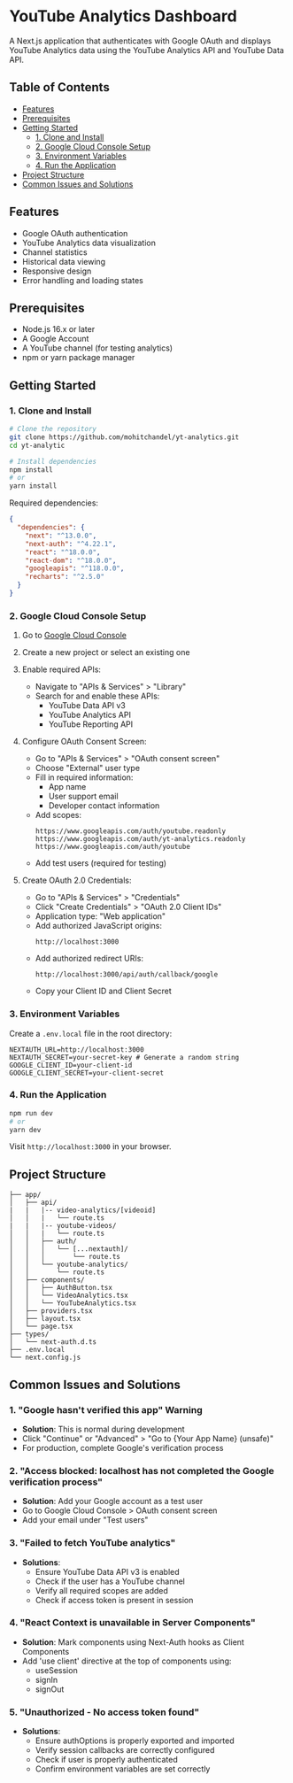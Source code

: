 # YouTube Analytics Dashboard

A Next.js application that authenticates with Google OAuth and displays YouTube Analytics data using the YouTube Analytics API and YouTube Data API.

## Table of Contents

- [Features](#features)
- [Prerequisites](#prerequisites)
- [Getting Started](#getting-started)
  - [1. Clone and Install](#1-clone-and-install)
  - [2. Google Cloud Console Setup](#2-google-cloud-console-setup)
  - [3. Environment Variables](#3-environment-variables)
  - [4. Run the Application](#4-run-the-application)
- [Project Structure](#project-structure)
- [Common Issues and Solutions](#common-issues-and-solutions)


## Features

- Google OAuth authentication
- YouTube Analytics data visualization
- Channel statistics
- Historical data viewing
- Responsive design
- Error handling and loading states

## Prerequisites

- Node.js 16.x or later
- A Google Account
- A YouTube channel (for testing analytics)
- npm or yarn package manager

## Getting Started

### 1. Clone and Install

```bash
# Clone the repository
git clone https://github.com/mohitchandel/yt-analytics.git
cd yt-analytic

# Install dependencies
npm install
# or
yarn install
```

Required dependencies:

```json
{
  "dependencies": {
    "next": "^13.0.0",
    "next-auth": "^4.22.1",
    "react": "^18.0.0",
    "react-dom": "^18.0.0",
    "googleapis": "^118.0.0",
    "recharts": "^2.5.0"
  }
}
```

### 2. Google Cloud Console Setup

1. Go to [Google Cloud Console](https://console.cloud.google.com/)
2. Create a new project or select an existing one
3. Enable required APIs:

   - Navigate to "APIs & Services" > "Library"
   - Search for and enable these APIs:
     - YouTube Data API v3
     - YouTube Analytics API
     - YouTube Reporting API

4. Configure OAuth Consent Screen:

   - Go to "APIs & Services" > "OAuth consent screen"
   - Choose "External" user type
   - Fill in required information:
     - App name
     - User support email
     - Developer contact information
   - Add scopes:
     ```
     https://www.googleapis.com/auth/youtube.readonly
     https://www.googleapis.com/auth/yt-analytics.readonly
     https://www.googleapis.com/auth/youtube
     ```
   - Add test users (required for testing)

5. Create OAuth 2.0 Credentials:
   - Go to "APIs & Services" > "Credentials"
   - Click "Create Credentials" > "OAuth 2.0 Client IDs"
   - Application type: "Web application"
   - Add authorized JavaScript origins:
     ```
     http://localhost:3000
     ```
   - Add authorized redirect URIs:
     ```
     http://localhost:3000/api/auth/callback/google
     ```
   - Copy your Client ID and Client Secret

### 3. Environment Variables

Create a `.env.local` file in the root directory:

```env
NEXTAUTH_URL=http://localhost:3000
NEXTAUTH_SECRET=your-secret-key # Generate a random string
GOOGLE_CLIENT_ID=your-client-id
GOOGLE_CLIENT_SECRET=your-client-secret
```

### 4. Run the Application

```bash
npm run dev
# or
yarn dev
```

Visit `http://localhost:3000` in your browser.

## Project Structure

```
├── app/
│   ├── api/
|   |   |-- video-analytics/[videoid]
│   │   |   └── route.ts
|   |   |-- youtube-videos/
│   │   |   └── route.ts
│   │   ├── auth/
│   │   │   └── [...nextauth]/
│   │   │       └── route.ts
│   │   └── youtube-analytics/
│   │       └── route.ts
│   ├── components/
│   │   ├── AuthButton.tsx
│   │   └── VideoAnalytics.tsx
│   │   └── YouTubeAnalytics.tsx
│   ├── providers.tsx
│   ├── layout.tsx
│   └── page.tsx
├── types/
│   └── next-auth.d.ts
├── .env.local
└── next.config.js
```

## Common Issues and Solutions

### 1. "Google hasn't verified this app" Warning

- **Solution**: This is normal during development
- Click "Continue" or "Advanced" > "Go to {Your App Name} (unsafe)"
- For production, complete Google's verification process

### 2. "Access blocked: localhost has not completed the Google verification process"

- **Solution**: Add your Google account as a test user
- Go to Google Cloud Console > OAuth consent screen
- Add your email under "Test users"

### 3. "Failed to fetch YouTube analytics"

- **Solutions**:
  - Ensure YouTube Data API v3 is enabled
  - Check if the user has a YouTube channel
  - Verify all required scopes are added
  - Check if access token is present in session

### 4. "React Context is unavailable in Server Components"

- **Solution**: Mark components using Next-Auth hooks as Client Components
- Add 'use client' directive at the top of components using:
  - useSession
  - signIn
  - signOut

### 5. "Unauthorized - No access token found"

- **Solutions**:
  - Ensure authOptions is properly exported and imported
  - Verify session callbacks are correctly configured
  - Check if user is properly authenticated
  - Confirm environment variables are set correctly
